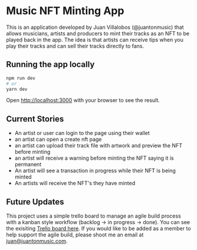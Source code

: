 # Music NFT Minting App

This is an application developed by Juan Villalobos (@juantonmusic) that allows musicians, artists and producers to mint their tracks as an NFT to be played back in the app. The idea is that artists can receive tips when you play their tracks and can sell their tracks directly to fans.

## Running the app locally

```bash
npm run dev
# or
yarn dev
```

Open [http://localhost:3000](http://localhost:3000) with your browser to see the result.

## Current Stories

- An artist or user can login to the page using their wallet
- an artist can open a create nft page
- an artist can upload their track file with artwork and preview the NFT before minting
- an artist will receive a warning before minting the NFT saying it is permanent
- An artist will see a transaction in progress while their NFT is being minted
- An artists will receive the NFT's they have minted

## Future Updates

This project uses a simple trello board to manage an agile build process with a kanban style workflow (backlog -> in progress -> done). You can see the exisiting [Trello board here](https://trello.com/b/aij0HW5j/music-nft-minting-app). If you would like to be added as a member to help support the agile build, please shoot me an email at [juan@juantonmusic.com](mailto:juan@juantonmusic.com).
